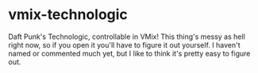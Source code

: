 # vmix-technologic
 Daft Punk's Technologic, controllable in VMix!
This thing's messy as hell right now, so if you open it you'll have to figure it out yourself. I haven't named or commented much yet, but I like to think it's pretty easy to figure out.